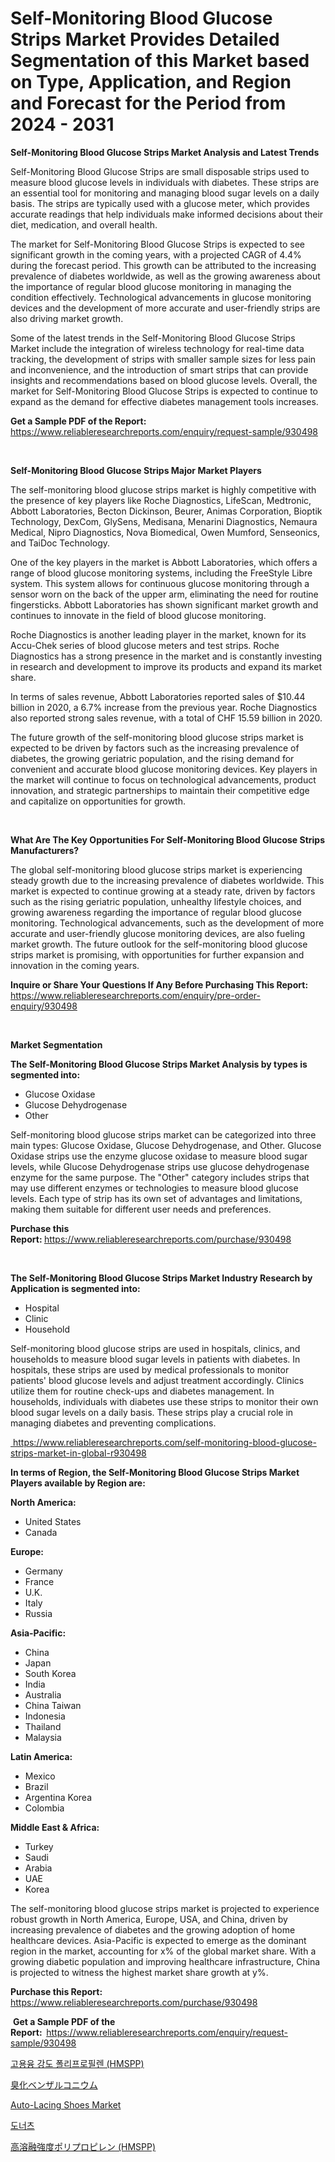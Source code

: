 <p><h1>Self-Monitoring Blood Glucose Strips Market Provides Detailed Segmentation of this Market based on Type, Application, and Region and Forecast for the Period from 2024 - 2031</h1></p><p><strong>Self-Monitoring Blood Glucose Strips Market Analysis and Latest Trends</strong></p>
<p><p>Self-Monitoring Blood Glucose Strips are small disposable strips used to measure blood glucose levels in individuals with diabetes. These strips are an essential tool for monitoring and managing blood sugar levels on a daily basis. The strips are typically used with a glucose meter, which provides accurate readings that help individuals make informed decisions about their diet, medication, and overall health.</p><p>The market for Self-Monitoring Blood Glucose Strips is expected to see significant growth in the coming years, with a projected CAGR of 4.4% during the forecast period. This growth can be attributed to the increasing prevalence of diabetes worldwide, as well as the growing awareness about the importance of regular blood glucose monitoring in managing the condition effectively. Technological advancements in glucose monitoring devices and the development of more accurate and user-friendly strips are also driving market growth.</p><p>Some of the latest trends in the Self-Monitoring Blood Glucose Strips Market include the integration of wireless technology for real-time data tracking, the development of strips with smaller sample sizes for less pain and inconvenience, and the introduction of smart strips that can provide insights and recommendations based on blood glucose levels. Overall, the market for Self-Monitoring Blood Glucose Strips is expected to continue to expand as the demand for effective diabetes management tools increases.</p></p>
<p><strong>Get a Sample PDF of the Report:&nbsp;</strong> <a href="https://www.reliableresearchreports.com/enquiry/request-sample/930498">https://www.reliableresearchreports.com/enquiry/request-sample/930498</a></p>
<p>&nbsp;</p>
<p><strong>Self-Monitoring Blood Glucose Strips Major Market Players</strong></p>
<p><p>The self-monitoring blood glucose strips market is highly competitive with the presence of key players like Roche Diagnostics, LifeScan, Medtronic, Abbott Laboratories, Becton Dickinson, Beurer, Animas Corporation, Bioptik Technology, DexCom, GlySens, Medisana, Menarini Diagnostics, Nemaura Medical, Nipro Diagnostics, Nova Biomedical, Owen Mumford, Senseonics, and TaiDoc Technology.</p><p>One of the key players in the market is Abbott Laboratories, which offers a range of blood glucose monitoring systems, including the FreeStyle Libre system. This system allows for continuous glucose monitoring through a sensor worn on the back of the upper arm, eliminating the need for routine fingersticks. Abbott Laboratories has shown significant market growth and continues to innovate in the field of blood glucose monitoring.</p><p>Roche Diagnostics is another leading player in the market, known for its Accu-Chek series of blood glucose meters and test strips. Roche Diagnostics has a strong presence in the market and is constantly investing in research and development to improve its products and expand its market share.</p><p>In terms of sales revenue, Abbott Laboratories reported sales of $10.44 billion in 2020, a 6.7% increase from the previous year. Roche Diagnostics also reported strong sales revenue, with a total of CHF 15.59 billion in 2020.</p><p>The future growth of the self-monitoring blood glucose strips market is expected to be driven by factors such as the increasing prevalence of diabetes, the growing geriatric population, and the rising demand for convenient and accurate blood glucose monitoring devices. Key players in the market will continue to focus on technological advancements, product innovation, and strategic partnerships to maintain their competitive edge and capitalize on opportunities for growth.</p></p>
<p>&nbsp;</p>
<p><strong>What Are The Key Opportunities For Self-Monitoring Blood Glucose Strips Manufacturers?</strong></p>
<p><p>The global self-monitoring blood glucose strips market is experiencing steady growth due to the increasing prevalence of diabetes worldwide. This market is expected to continue growing at a steady rate, driven by factors such as the rising geriatric population, unhealthy lifestyle choices, and growing awareness regarding the importance of regular blood glucose monitoring. Technological advancements, such as the development of more accurate and user-friendly glucose monitoring devices, are also fueling market growth. The future outlook for the self-monitoring blood glucose strips market is promising, with opportunities for further expansion and innovation in the coming years.</p></p>
<p><strong>Inquire or Share Your Questions If Any Before Purchasing This Report:</strong> <a href="https://www.reliableresearchreports.com/enquiry/pre-order-enquiry/930498">https://www.reliableresearchreports.com/enquiry/pre-order-enquiry/930498</a></p>
<p>&nbsp;</p>
<p><strong>Market Segmentation</strong></p>
<p><strong>The Self-Monitoring Blood Glucose Strips Market Analysis by types is segmented into:</strong></p>
<p><ul><li>Glucose Oxidase</li><li>Glucose Dehydrogenase</li><li>Other</li></ul></p>
<p><p>Self-monitoring blood glucose strips market can be categorized into three main types: Glucose Oxidase, Glucose Dehydrogenase, and Other. Glucose Oxidase strips use the enzyme glucose oxidase to measure blood sugar levels, while Glucose Dehydrogenase strips use glucose dehydrogenase enzyme for the same purpose. The "Other" category includes strips that may use different enzymes or technologies to measure blood glucose levels. Each type of strip has its own set of advantages and limitations, making them suitable for different user needs and preferences.</p></p>
<p><strong>Purchase this Report:&nbsp;</strong><a href="https://www.reliableresearchreports.com/purchase/930498">https://www.reliableresearchreports.com/purchase/930498</a></p>
<p>&nbsp;</p>
<p><strong>The Self-Monitoring Blood Glucose Strips Market Industry Research by Application is segmented into:</strong></p>
<p><ul><li>Hospital</li><li>Clinic</li><li>Household</li></ul></p>
<p><p>Self-monitoring blood glucose strips are used in hospitals, clinics, and households to measure blood sugar levels in patients with diabetes. In hospitals, these strips are used by medical professionals to monitor patients' blood glucose levels and adjust treatment accordingly. Clinics utilize them for routine check-ups and diabetes management. In households, individuals with diabetes use these strips to monitor their own blood sugar levels on a daily basis. These strips play a crucial role in managing diabetes and preventing complications.</p></p>
<p><a href="https://www.reliableresearchreports.com/self-monitoring-blood-glucose-strips-market-in-global-r930498">&nbsp;https://www.reliableresearchreports.com/self-monitoring-blood-glucose-strips-market-in-global-r930498</a></p>
<p><strong>In terms of Region, the Self-Monitoring Blood Glucose Strips Market Players available by Region are:</strong></p>
<p>
    <p> <strong> North America: </strong>
        <ul>
            <li>United States</li>
            <li>Canada</li>
        </ul>
        </p> 
    <p> <strong> Europe: </strong>
        <ul>
            <li>Germany</li>
            <li>France</li>
            <li>U.K.</li>
            <li>Italy</li>
            <li>Russia</li>
        </ul>
        </p> 
    <p> <strong> Asia-Pacific: </strong>
        <ul>
            <li>China</li>
            <li>Japan</li>
            <li>South Korea</li>
            <li>India</li>
            <li>Australia</li>
            <li>China Taiwan</li>
            <li>Indonesia</li>
            <li>Thailand</li>
            <li>Malaysia</li>
        </ul>
        </p> 
    <p> <strong> Latin America: </strong>
        <ul>
            <li>Mexico</li>
            <li>Brazil</li>
            <li>Argentina Korea</li>
            <li>Colombia</li>
        </ul>
        </p> 
    <p> <strong> Middle East & Africa: </strong>
        <ul>
            <li>Turkey</li>
            <li>Saudi</li>
            <li>Arabia</li>
            <li>UAE</li>
            <li>Korea</li>
        </ul>
    </p>
    </p>
<p><p>The self-monitoring blood glucose strips market is projected to experience robust growth in North America, Europe, USA, and China, driven by increasing prevalence of diabetes and the growing adoption of home healthcare devices. Asia-Pacific is expected to emerge as the dominant region in the market, accounting for x% of the global market share. With a growing diabetic population and improving healthcare infrastructure, China is projected to witness the highest market share growth at y%.</p></p>
<p><strong>Purchase this Report: </strong><a href="https://www.reliableresearchreports.com/purchase/930498">https://www.reliableresearchreports.com/purchase/930498</a></p>
<p>&nbsp;<strong>Get a Sample PDF of the Report:&nbsp;&nbsp;</strong><a href="https://www.reliableresearchreports.com/enquiry/request-sample/930498">https://www.reliableresearchreports.com/enquiry/request-sample/930498</a></p>
<p><strong></strong></p>
<p><p><a href="https://github.com/vss5505pa7z1p/Market-Research-Report-List-2/blob/main/901749990517.md">고용융 강도 폴리프로필렌 (HMSPP)</a></p><p><a href="https://medium.com/@alfaro.etbn_52903/%E3%83%99%E3%83%B3%E3%82%BA%E3%82%A2%E3%83%AB%E3%82%B3%E3%83%8B%E3%82%A6%E3%83%A0-%E3%83%96%E3%83%AD%E3%83%9E%E3%82%A4%E3%83%89%E5%B8%82%E5%A0%B4%E5%B1%95%E6%9C%9B-%E6%A5%AD%E7%95%8C%E6%A6%82%E8%A6%81%E3%81%A8%E4%BA%88%E6%B8%AC-2024%E5%B9%B4%E3%81%8B%E3%82%892031%E5%B9%B4-c4a189b466b9">臭化ベンザルコニウム</a></p><p><a href="https://github.com/sofayahoo2023/Market-Research-Report-List-4/blob/main/auto-lacing-shoes-market.md">Auto-Lacing Shoes Market</a></p><p><a href="https://medium.com/@carolynurton5656/%EB%8F%84%EB%84%9B-%EC%8B%9C%EC%9E%A5-2031%EB%85%84%EA%B9%8C%EC%A7%80-%EC%84%B1%EA%B3%B5%EC%A0%81%EC%9D%B8-%EB%B9%84%EC%A6%88%EB%8B%88%EC%8A%A4-%EC%A0%84%EB%9E%B5%EC%9D%84-%EC%9C%84%ED%95%9C-%EC%97%B4%EC%87%A0-ef85c0407ee7">도너츠</a></p><p><a href="https://github.com/pepo3k/Market-Research-Report-List-1/blob/main/139793490522.md">高溶融強度ポリプロピレン (HMSPP)</a></p></p>